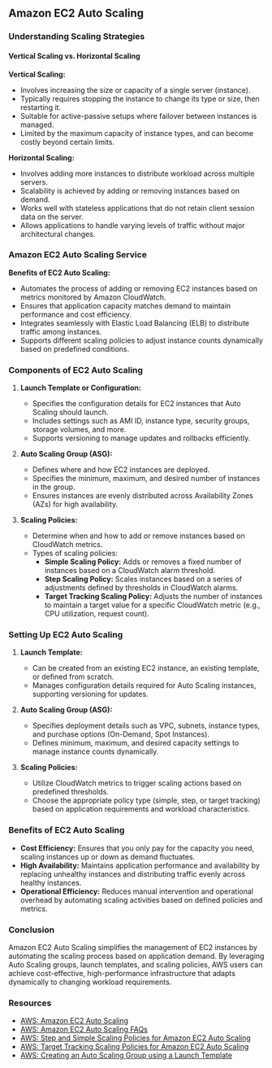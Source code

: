 ## Amazon EC2 Auto Scaling

### Understanding Scaling Strategies

#### Vertical Scaling vs. Horizontal Scaling

**Vertical Scaling:**
- Involves increasing the size or capacity of a single server (instance).
- Typically requires stopping the instance to change its type or size, then restarting it.
- Suitable for active-passive setups where failover between instances is managed.
- Limited by the maximum capacity of instance types, and can become costly beyond certain limits.

**Horizontal Scaling:**
- Involves adding more instances to distribute workload across multiple servers.
- Scalability is achieved by adding or removing instances based on demand.
- Works well with stateless applications that do not retain client session data on the server.
- Allows applications to handle varying levels of traffic without major architectural changes.

### Amazon EC2 Auto Scaling Service

**Benefits of EC2 Auto Scaling:**
- Automates the process of adding or removing EC2 instances based on metrics monitored by Amazon CloudWatch.
- Ensures that application capacity matches demand to maintain performance and cost efficiency.
- Integrates seamlessly with Elastic Load Balancing (ELB) to distribute traffic among instances.
- Supports different scaling policies to adjust instance counts dynamically based on predefined conditions.

### Components of EC2 Auto Scaling

1. **Launch Template or Configuration:**
   - Specifies the configuration details for EC2 instances that Auto Scaling should launch.
   - Includes settings such as AMI ID, instance type, security groups, storage volumes, and more.
   - Supports versioning to manage updates and rollbacks efficiently.

2. **Auto Scaling Group (ASG):**
   - Defines where and how EC2 instances are deployed.
   - Specifies the minimum, maximum, and desired number of instances in the group.
   - Ensures instances are evenly distributed across Availability Zones (AZs) for high availability.

3. **Scaling Policies:**
   - Determine when and how to add or remove instances based on CloudWatch metrics.
   - Types of scaling policies:
     - **Simple Scaling Policy:** Adds or removes a fixed number of instances based on a CloudWatch alarm threshold.
     - **Step Scaling Policy:** Scales instances based on a series of adjustments defined by thresholds in CloudWatch alarms.
     - **Target Tracking Scaling Policy:** Adjusts the number of instances to maintain a target value for a specific CloudWatch metric (e.g., CPU utilization, request count).

### Setting Up EC2 Auto Scaling

1. **Launch Template:**
   - Can be created from an existing EC2 instance, an existing template, or defined from scratch.
   - Manages configuration details required for Auto Scaling instances, supporting versioning for updates.

2. **Auto Scaling Group (ASG):**
   - Specifies deployment details such as VPC, subnets, instance types, and purchase options (On-Demand, Spot Instances).
   - Defines minimum, maximum, and desired capacity settings to manage instance counts dynamically.

3. **Scaling Policies:**
   - Utilize CloudWatch metrics to trigger scaling actions based on predefined thresholds.
   - Choose the appropriate policy type (simple, step, or target tracking) based on application requirements and workload characteristics.

### Benefits of EC2 Auto Scaling

- **Cost Efficiency:** Ensures that you only pay for the capacity you need, scaling instances up or down as demand fluctuates.
- **High Availability:** Maintains application performance and availability by replacing unhealthy instances and distributing traffic evenly across healthy instances.
- **Operational Efficiency:** Reduces manual intervention and operational overhead by automating scaling activities based on defined policies and metrics.

### Conclusion

Amazon EC2 Auto Scaling simplifies the management of EC2 instances by automating the scaling process based on application demand. By leveraging Auto Scaling groups, launch templates, and scaling policies, AWS users can achieve cost-effective, high-performance infrastructure that adapts dynamically to changing workload requirements.

### Resources

- [AWS: Amazon EC2 Auto Scaling](https://aws.amazon.com/ec2/autoscaling/)
- [AWS: Amazon EC2 Auto Scaling FAQs](https://aws.amazon.com/ec2/autoscaling/faqs/)
- [AWS: Step and Simple Scaling Policies for Amazon EC2 Auto Scaling](https://docs.aws.amazon.com/autoscaling/ec2/userguide/as-scaling-simple-step.html)
- [AWS: Target Tracking Scaling Policies for Amazon EC2 Auto Scaling](https://docs.aws.amazon.com/autoscaling/ec2/userguide/as-scaling-target-tracking.html)
- [AWS: Creating an Auto Scaling Group using a Launch Template](https://docs.aws.amazon.com/autoscaling/ec2/userguide/create-asg-launch-template.html)
